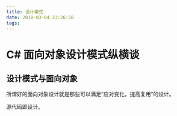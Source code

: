 ```yaml
---
title: 设计模式
date: 2018-03-04 23:26:58
tags:
---
```

# C# 面向对象设计模式纵横谈

## 设计模式与面向对象

所谓好的面向对象设计就是那些可以满足“应对变化，提高复用”的设计。

源代码即设计。